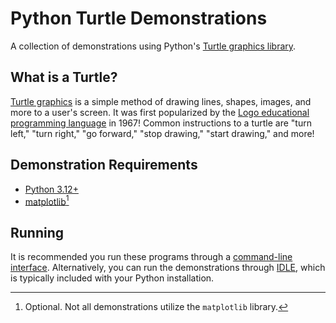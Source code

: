 # Python Turtle Demonstrations
A collection of demonstrations using Python's [Turtle graphics library](https://docs.python.org/3/library/turtle.html).

## What is a Turtle?
[Turtle graphics](https://en.wikipedia.org/wiki/Turtle_graphics) is a simple method of drawing lines, shapes, images, 
and more to a user's screen. It was first popularized by the [Logo educational programming language](https://en.wikipedia.org/wiki/Logo_\(programming_language\)) in 1967! Common instructions to a turtle are "turn left," "turn right," "go forward," "stop drawing," "start drawing," and more!

## Demonstration Requirements

- [Python 3.12+](https://www.python.org/)
- [matplotlib](https://matplotlib.org/)[^1]

[^1]: Optional. Not all demonstrations utilize the `matplotlib` library.

## Running

It is recommended you run these programs through a [command-line interface](https://www.w3schools.com/whatis/whatis_cli.asp).
Alternatively, you can run the demonstrations through [IDLE](https://docs.python.org/3/library/idle.html), which is typically
included with your Python installation.